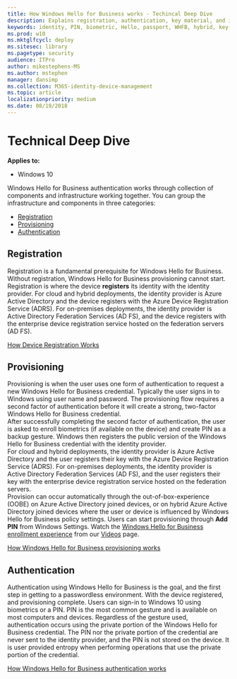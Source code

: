 ```yaml
---
title: How Windows Hello for Business works - Techincal Deep Dive
description: Explains registration, authentication, key material, and infrastructure for Windows Hello for Business.
keywords: identity, PIN, biometric, Hello, passport, WHFB, hybrid, key-trust, works 
ms.prod: w10
ms.mktglfcycl: deploy
ms.sitesec: library
ms.pagetype: security
audience: ITPro
author: mikestephens-MS
ms.author: mstephen
manager: dansimp
ms.collection: M365-identity-device-management
ms.topic: article
localizationpriority: medium
ms.date: 08/19/2018
---
```

# Technical Deep Dive

**Applies to:**
-   Windows 10

Windows Hello for Business authentication works through collection of components and infrastructure working together.  You can group the infrastructure and components in three categories:
- [Registration](#Registration)
- [Provisioning](#Provisioning)
- [Authentication](#Authentication)

## Registration

Registration is a fundamental prerequisite for Windows Hello for Business.  Without registration, Windows Hello for Business provisioning cannot start.  Registration is where the device **registers** its identity with the identity provider.  For cloud and hybrid deployments, the identity provider is Azure Active Directory and the device registers with the Azure Device Registration Service (ADRS).  For on-premises deployments, the identity provider is Active Directory Federation Services (AD FS), and the device registers with the enterprise device registration service hosted on the federation servers (AD FS). 

[How Device Registration Works](hello-how-it-works-device-registration.md)


## Provisioning

Provisioning is when the user uses one form of authentication to request a new Windows Hello for Business credential.  Typically the user signs in to Windows using user name and password.  The provisioning flow requires a second factor of authentication before it will create a strong, two-factor Windows Hello for Business credential.<br>
After successfully completing the second factor of authentication, the user is asked to enroll biometrics (if available on the device) and create PIN as a backup gesture.  Windows then registers the public version of the Windows Hello for Business credential with the identity provider.<br>
For cloud and hybrid deployments, the identity provider is Azure Active Directory and the user registers their key with the Azure Device Registration Service (ADRS).  For on-premises deployments, the identity provider is Active Directory Federation Services (AD FS), and the user registers their key with the enterprise device registration service hosted on the federation servers.<br>
Provision can occur automatically through the out-of-box-experience (OOBE) on Azure Active Directory joined devices, or on hybrid Azure Active Directory joined devices where the user or device is influenced by Windows Hello for Business policy settings.  Users can start provisioning through **Add PIN** from Windows Settings.  Watch the [Windows Hello for Business enrollment experience](hello-videos.md#windows-hello-for-business-user-enrollment-experience) from our [Videos](hello-videos.md) page.

[How Windows Hello for Business provisioning works](hello-how-it-works-provisioning.md)

## Authentication

Authentication using Windows Hello for Business is the goal, and the first step in getting to a passwordless environment.  With the device registered, and provisioning complete. Users can sign-in to Windows 10 using biometrics or a PIN.  PIN is the most common gesture and is available on most computers and devices.  Regardless of the gesture used, authentication occurs using the private portion of the Windows Hello for Business credential.  The PIN nor the private portion of the credential are never sent to the identity provider, and the PIN is not stored on the device.  It is user provided entropy when performing operations that use the private portion of the credential.

[How Windows Hello for Business authentication works](hello-how-it-works-authentication.md)
